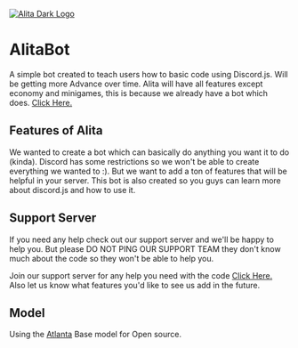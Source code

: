 [![Alita Dark Logo](https://cdn.discordapp.com/attachments/455063175277051934/679113277099474954/banner.PNG)](https://Alitabotme 'Alita Bot')

# AlitaBot
A simple bot created to teach users how to basic code using Discord.js. Will be getting more Advance over time. Alita will have all features except economy and minigames, this is because we already have a bot which does. [Click Here.](https://top.gg/bot/610459754258759680)

## Features of Alita
We wanted to create a bot which can basically do anything you want it to do (kinda). Discord has some restrictions so we won't be able to create everything we wanted to :). But we want to add a ton of features that will be helpful in your server. This bot is also created so you guys can learn more about discord.js and how to use it.

## Support Server
If you need any help check out our support server and we'll be happy to help you. But please DO NOT PING OUR SUPPORT TEAM they don't know much about the code so they won't be able to help you.

Join our support server for any help you need with the code [Click Here.](https://discord.gg/rZsZHqM)
Also let us know what features you'd like to see us add in the future.

## Model

Using the [Atlanta](https://github.com/Androz2091/AtlantaBot) Base model for Open source.
